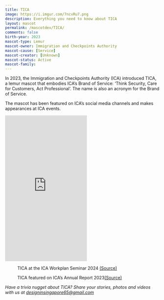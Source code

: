 ```yaml
---
title: TICA
image: https://i.imgur.com/7ncvRu7.png
description: Everything you need to know about TICA
layout: mascot
permalink: /mascotdex/TICA/
comments: false
birth-year: 2023
mascot-type: Lemur
mascot-owner: Immigration and Checkpoints Authority
mascot-cause: [Service]
mascot-creator: [Unknown]
mascot-status: Active
mascot-family: 
---
```


In 2023, the Immigration and Checkpoints Authority (ICA) introduced TICA, a lemur mascot that embodies ICA’s Brand of Service: ‘Think Security, Care for Customers, Act Professional’. The name is also an acronym for the Brand of Service.

The mascot has been featured on ICA’s social media channels and makes appearances at ICA events.

<div class="video-responsive"> 
<iframe src="https://www.facebook.com/plugins/video.php?height=476&href=https%3A%2F%2Fwww.facebook.com%2FImmigration.Checkpoints.Authority%2Fvideos%2F930834222194044%2F&show_text=false&width=267&t=0" width="267" height="476" style="border:none;overflow:hidden" scrolling="no" frameborder="0" allowfullscreen="true" allow="autoplay; clipboard-write; encrypted-media; picture-in-picture; web-share" allowFullScreen="true"></iframe></div>

<figure>
<img src="https://i.imgur.com/dXlGUco.jpg" alt="">
<figcaption>TICA at the ICA Workplan Seminar 2024 <a href="https://www.instagram.com/ica_singapore/p/C7DwDW3h3EM/?img_index=1 
" target="_blank">(Source)</a></figcaption>
</figure>

<figure>
<img src="https://i.imgur.com/Ps3FY92.png" alt="">
<figcaption>TICA featured on ICA’s Annual Report 2023<a href="https://www.ica.gov.sg/docs/default-source/ica/ica-annuals/ica-annual-2023.pdf?sfvrsn=6d374e88_2" target="_blank">(Source)</a></figcaption>
</figure>

<i>Have a trivia nugget about TICA? Share your stories, photos and videos with us at designinsingapore65@gmail.com</i>

